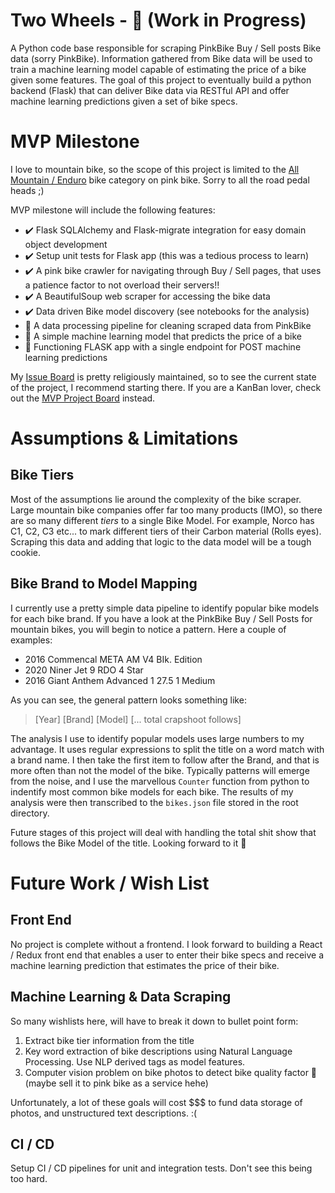 # Two Wheels - 🚧 (Work in Progress)
A Python code base responsible for scraping PinkBike Buy / Sell posts Bike data (sorry PinkBike). Information gathered from Bike data will be used to train a machine learning
model capable of estimating the price of a bike given some features. The goal of this project to eventually build a python backend (Flask) that can deliver Bike data 
via RESTful API and offer machine learning predictions given a set of bike specs. 

# MVP Milestone 
I love to mountain bike, so the scope of this project is limited to the [All Mountain / Enduro](https://www.pinkbike.com/buysell/list/?region=5&category=2) bike category on pink bike. Sorry to all the road pedal heads ;)

MVP milestone will include the following features:
- ✔️ Flask SQLAlchemy and Flask-migrate integration for easy domain object development
- ✔️ Setup unit tests for Flask app (this was a tedious process to learn)
- ✔️ A pink bike crawler for navigating through Buy / Sell pages, that uses a patience factor to not overload their servers!!
- ✔️ A BeautifulSoup web scraper for accessing the bike data
- ✔️ Data driven Bike model discovery (see notebooks for the analysis)
- 🔲 A data processing pipeline for cleaning scraped data from PinkBike 
- 🔲 A simple machine learning model that predicts the price of a bike
- 🔲 Functioning FLASK app with a single endpoint for POST machine learning predictions

My [Issue Board](https://github.com/djcurill/two-wheels/issues) is pretty religiously maintained, so to see the current state of the project, I recommend starting there. If you are a KanBan lover, check out the [MVP Project Board](https://github.com/djcurill/two-wheels/projects/1) instead.

# Assumptions & Limitations

## Bike Tiers
Most of the assumptions lie around the complexity of the bike scraper. Large mountain bike companies offer far too many products (IMO), so there are
so many different *tiers* to a single Bike Model. For example, Norco has C1, C2, C3 etc... to mark different tiers of their Carbon material (Rolls eyes). Scraping this
data and adding that logic to the data model will be a tough cookie.

## Bike Brand to Model Mapping
I currently use a pretty simple data pipeline to identify popular bike models for each bike brand. If you have a look at the PinkBike Buy / Sell Posts for mountain bikes, you will begin to notice a pattern. Here a couple of examples:
* 2016 Commencal META AM V4 BIk. Edition
* 2020 Niner Jet 9 RDO 4 Star
* 2016 Giant Anthem Advanced 1 27.5 1 Medium

As you can see, the general pattern looks something like:
> [Year] [Brand] [Model] [... total crapshoot follows]

The analysis I use to identify popular models uses large numbers to my advantage. It uses regular expressions to split the title on a word match with a brand name. I then
take the first item to follow after the Brand, and that is more often than not the model of the bike. Typically patterns will emerge from the noise, and I use the 
marvellous `Counter` function from python to indentify most common bike models for each bike. The results of my analysis were then transcribed to the `bikes.json` file stored
in the root directory.

Future stages of this project will deal with handling the total shit show that follows the Bike Model of the title. Looking forward to it 🙈

# Future Work / Wish List 

## Front End
No project is complete without a frontend. I look forward to building a React / Redux front end that enables a user to enter their bike specs and receive a 
machine learning prediction that estimates the price of their bike.

## Machine Learning & Data Scraping
So many wishlists here, will have to break it down to bullet point form:
1. Extract bike tier information from the title
2. Key word extraction of bike descriptions using Natural Language Processing. Use NLP derived tags as model features.
3. Computer vision problem on bike photos to detect bike quality factor 🤯 (maybe sell it to pink bike as a service hehe)

Unfortunately, a lot of these goals will cost $$$ to fund data storage of photos, and unstructured text descriptions. :( 

## CI / CD
Setup CI / CD pipelines for unit and integration tests. Don't see this being too hard. 
